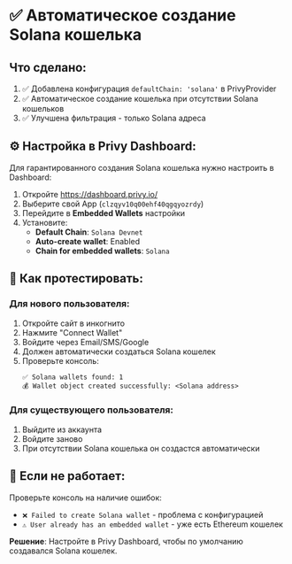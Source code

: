 # ✅ Автоматическое создание Solana кошелька

## Что сделано:

1. ✅ Добавлена конфигурация `defaultChain: 'solana'` в PrivyProvider
2. ✅ Автоматическое создание кошелька при отсутствии Solana кошельков
3. ✅ Улучшена фильтрация - только Solana адреса

## ⚙️ Настройка в Privy Dashboard:

Для гарантированного создания Solana кошелька нужно настроить в Dashboard:

1. Откройте https://dashboard.privy.io/
2. Выберите свой App (`clzqyv10q00ehf40qgqyozrdy`)
3. Перейдите в **Embedded Wallets** настройки
4. Установите:
   - **Default Chain**: `Solana Devnet`
   - **Auto-create wallet**: Enabled
   - **Chain for embedded wallets**: `Solana`

## 🧪 Как протестировать:

### Для нового пользователя:
1. Откройте сайт в инкогнито
2. Нажмите "Connect Wallet"
3. Войдите через Email/SMS/Google
4. Должен автоматически создаться Solana кошелек
5. Проверьте консоль:
   ```
   ✅ Solana wallets found: 1
   💰 Wallet object created successfully: <Solana address>
   ```

### Для существующего пользователя:
1. Выйдите из аккаунта
2. Войдите заново
3. При отсутствии Solana кошелька он создастся автоматически

## 🐛 Если не работает:

Проверьте консоль на наличие ошибок:
- `❌ Failed to create Solana wallet` - проблема с конфигурацией
- `⚠️ User already has an embedded wallet` - уже есть Ethereum кошелек

**Решение**: Настройте в Privy Dashboard, чтобы по умолчанию создавался Solana кошелек.
